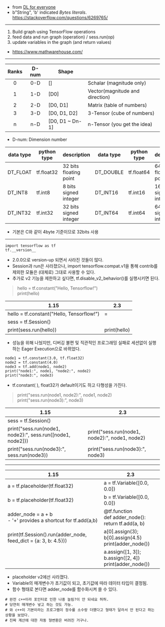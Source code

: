- from [DL for everyone](https://github.com/Myul23/summary/DL%20for%20everyone.md)
- b"String", 'b' indicated _Bytes literals_. <https://stackoverflow.com/questions/6269765/>

---

1. Build graph using TensorFlow operations
2. feed data and run graph (operation) / sess.run(op)
3. update variables in the graph (and return values)

- <https://www.mathwarehouse.com/>

---

| Ranks | D-num | Shape           |                                 |
| :---: | :---: | --------------- | ------------------------------- |
|   0   |  0-D  | []              | Schalar (magnitude only)        |
|   1   |  1-D  | [D0]            | Vector(magnitude and direction) |
|   2   |  2-D  | [D0, D1]        | Matrix (table of numbers)       |
|   3   |  3-D  | [D0, D1, D2]    | 3-Tensor (cube of numbers)      |
|   n   |  n-D  | [D0, D1 ~ Dn-1] | n-Tensor (you get the idea)     |

- D-num: Dimension number

| data type | python type | description            | data type | python type | description            |
| --------- | ----------- | ---------------------- | --------- | ----------- | ---------------------- |
| DT_FLOAT  | tf.float32  | 32 bits floating point | DT_DOUBLE | tf.float64  | 64 bits floating point |
| DT_INT8   | tf.int8     | 8 bits signed integer  | DT_INT16  | tf.int16    | 16bits signed integer  |
| DT_INT32  | tf.int32    | 32 bits signed integer | DT_INT64  | tf.int64    | 64 bits signed integer |

- 기본은 C와 같이 4byte 기준이므로 32bits 사용

---

```
import tensorflow as tf
tf.__version__
```

- 2.0.0으로 version-up 되면서 사라진 것들이 많다.
- Session과 run은 사라졌으나, import tensorflow.compat.v1을 통해 contrib를 제외한 모듈은 (대체로) 그대로 사용할 수 있다.
- 추가로 v2 기능을 제한하고 싶다면, tf.disable_v2_behavior()를 실행시키면 된다.

> hello = tf.constant("Hello, Tensorflow!")<br />print(hello)

| 1.15                                      | 2.3          |
| ----------------------------------------- | ------------ |
| hello = tf.constant("Hello, Tensorflow!") | =            |
| sess = tf.Session()                       |              |
| print(sess.run(hello))                    | print(hello) |

- 성능을 위해 나눴지만, 디버깅 불편 및 직관적인 프로그래밍 실패로 세션없이 실행하는 Eager Execution으로 바뀌었다.

```
node1 = tf.constant(3.0, tf.float32)
node2 = tf.constant(4.0)
node3 = tf.add(node1, node2)
print("node1:", node1, "node2:", node2)
print("node3:", node3)
```

- tf.constant( ), float32가 default이기도 하고 다형성을 가진다.

> print("sess.run(node1, node2):", node1, node2)<br />print("sess.run(node3):", node3)

| 1.15                                                       | 2.3                                            |
| ---------------------------------------------------------- | ---------------------------------------------- |
| sess = tf.Session()                                        |
| print("sess.run(node1, node2):", sess.run([node1, node2])) | print("sess.run(node1, node2):", node1, node2) |
| print("sess.run(node3):", sess.run(node3))                 | print("sess.run(node3):", node3)               |

---

| 1.15                                                              | 2.3                                                         |
| ----------------------------------------------------------------- | ----------------------------------------------------------- |
| a = tf.placeholder(tf.float32)                                    | a = tf.Variable([0.0, 0.0])                                 |
| b = tf.placeholder(tf.float32)                                    | b = tf.Variable([0.0, 0.0])                                 |
| adder_node = a + b<br />- '+' provides a shortcut for tf.add(a,b) | @tf.function<br />def adder_node(): return tf.add(a, b)     |
| print(tf.Session().run(adder_node, feed_dict = {a: 3, b: 4.5}))   | a[0].assign(3); b[0].assign(4.5)<br />print(adder_node())   |
|                                                                   | a.assign([1, 3]); b.assign([2, 4])<br />print(adder_node()) |

- placeholder v2에선 사라졌다.
- Variable의 매개변수가 초기값이 되고, 초기값에 따라 데이터 타입이 결정됨.
- 함수 형태로 본다면 adder_node를 함수화시켜 쓸 수 있다.

```
# 완전 c++이라 포인터로 인한 나중 늘림?이 안 되네요 허허.
# 당연히 매개변수 넣고 하는 것도 가능.
# 와 c++이 기본이라는 프로그램이 정수를 소수랑 더했다고 형태가 달라서 안 된다고 하는 상황을 보았다.
# 진짜 계산에 대한 자동 형변환은 버려진 거구나.
```
